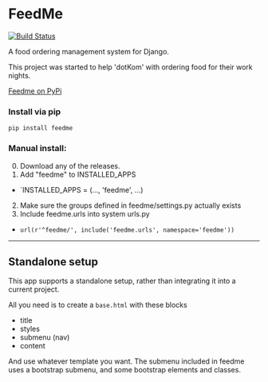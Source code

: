 FeedMe
===========  

[![Build Status](https://travis-ci.org/dotKom/feedme.svg)](https://travis-ci.org/dotKom/feedme)

A food ordering management system for Django. 

This project was started to help 'dotKom' with ordering food for their work nights. 

[Feedme on PyPi][1]

### Install via pip
`pip install feedme`

### Manual install:

0. Download any of the releases.
1. Add "feedme" to INSTALLED_APPS  
 - `INSTALLED_APPS = (…, 'feedme', …)  
2. Make sure the groups defined in feedme/settings.py actually exists  
3. Include feedme.urls into system urls.py
 - `url(r'^feedme/', include('feedme.urls', namespace='feedme'))`  

---

## Standalone setup

This app supports a standalone setup, rather than integrating it into a current project.

All you need is to create a `base.html` with these blocks

- title
- styles
- submenu (nav)
- content

And use whatever template you want.
The submenu included in feedme uses a bootstrap submenu, and some bootstrap elements and classes.

[1]: https://pypi.python.org/pypi/feedme "feedme on PyPi"
